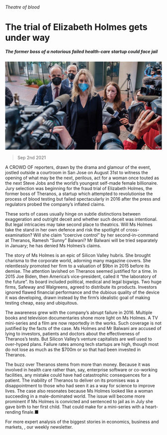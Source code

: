 ###### Theatre of blood

# The trial of Elizabeth Holmes gets under way 

##### The former boss of a notorious failed health-care startup could face jail 

![image](images/20210904_wbp502.jpg) 

> Sep 2nd 2021 

A CROWD OF reporters, drawn by the drama and glamour of the event, jostled outside a courtroom in San Jose on August 31st to witness the opening of what may be the next, perilous, act for a woman once touted as the next Steve Jobs and the world’s youngest self-made female billionaire. Jury selection was beginning for the fraud trial of Elizabeth Holmes, the former boss of Theranos, a startup which attempted to revolutionise the process of blood testing but failed spectacularly in 2016 after the press and regulators probed the company’s inflated claims.

These sorts of cases usually hinge on subtle distinctions between exaggeration and outright deceit and whether such deceit was intentional. But legal intricacies may take second place to theatrics. Will Ms Holmes take the stand in her own defence and risk the spotlight of cross-examination? Will she claim “coercive control” by her second-in-command at Theranos, Ramesh “Sunny” Balwani? Mr Balwani will be tried separately in January; he has denied Ms Holmes’s claims.


The story of Ms Holmes is an epic of Silicon Valley hubris. She brought charisma to the corporate world, adorning many magazine covers. She relentlessly promoted her firm to a valuation of $9bn in 2015 before its demise. The attention lavished on Theranos seemed justified for a time. In 2015 Joe Biden, then America’s vice-president, called it “the laboratory of the future”. Its board included political, medical and legal bigwigs. Two huge firms, Safeway and Walgreens, agreed to distribute its products. Investors ignored flawed financial performance and the dubious quality of the device it was developing, drawn instead by the firm’s idealistic goal of making testing cheap, easy and ubiquitous.

The awareness grew with the company’s abrupt failure in 2016. Multiple books and television documentaries shone more light on Ms Holmes. A TV mini-series and a film are now reportedly in the works. Such coverage is not justified by the facts of the case. Ms Holmes and Mr Balwani are accused of lying to investors, patients and doctors about the effectiveness of Theranos’s tests. But Silicon Valley’s venture capitalists are well used to over-hyped plans. Failure rates among tech startups are high, though most do not lose as much as the $700m or so that had been invested in Theranos.

The buzz over Theranos stems from more than money. Because it was involved in health care rather than, say, enterprise software or co-working facilities, any mistake could have had catastrophic consequences for a patient. The inability of Theranos to deliver on its promises was a disappointment to those who had seen it as a way for science to improve lives. The case also resonates because Ms Holmes looked like a woman succeeding in a male-dominated world. The issue will become more prominent if Ms Holmes is convicted and sentenced to jail as in July she gave birth to her first child. That could make for a mini-series with a heart-rending finale.■

For more expert analysis of the biggest stories in economics, business and markets, , our weekly newsletter.


